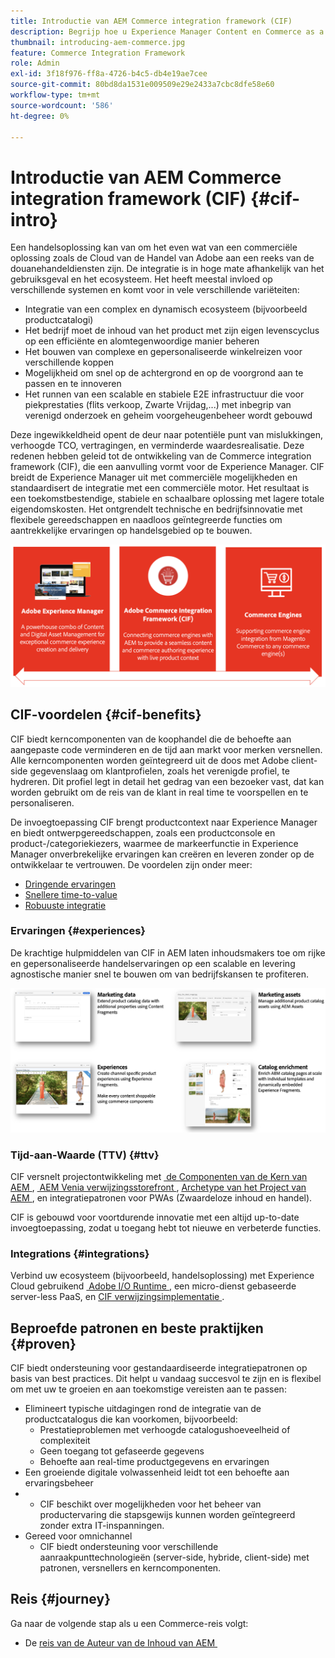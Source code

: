 ```yaml
---
title: Introductie van AEM Commerce integration framework (CIF)
description: Begrijp hoe u Experience Manager Content en Commerce as a Cloud Service met CIF kunt gebruiken en beheren.
thumbnail: introducing-aem-commerce.jpg
feature: Commerce Integration Framework
role: Admin
exl-id: 3f18f976-ff8a-4726-b4c5-db4e19ae7cee
source-git-commit: 80bd8da1531e009509e29e2433a7cbc8dfe58e60
workflow-type: tm+mt
source-wordcount: '586'
ht-degree: 0%

---
```



# Introductie van AEM Commerce integration framework (CIF) {#cif-intro}

Een handelsoplossing kan van om het even wat van een commerciële oplossing zoals de Cloud van de Handel van Adobe aan een reeks van de douanehandeldiensten zijn. De integratie is in hoge mate afhankelijk van het gebruiksgeval en het ecosysteem. Het heeft meestal invloed op verschillende systemen en komt voor in vele verschillende variëteiten:

* Integratie van een complex en dynamisch ecosysteem (bijvoorbeeld productcatalogi)
* Het bedrijf moet de inhoud van het product met zijn eigen levenscyclus op een efficiënte en alomtegenwoordige manier beheren
* Het bouwen van complexe en gepersonaliseerde winkelreizen voor verschillende koppen
* Mogelijkheid om snel op de achtergrond en op de voorgrond aan te passen en te innoveren
* Het runnen van een scalable en stabiele E2E infrastructuur die voor piekprestaties (flits verkoop, Zwarte Vrijdag,...) met inbegrip van verenigd onderzoek en geheim voorgeheugenbeheer wordt gebouwd

Deze ingewikkeldheid opent de deur naar potentiële punt van mislukkingen, verhoogde TCO, vertragingen, en verminderde waardesrealisatie. Deze redenen hebben geleid tot de ontwikkeling van de Commerce integration framework (CIF), die een aanvulling vormt voor de Experience Manager. CIF breidt de Experience Manager uit met commerciële mogelijkheden en standaardisert de integratie met een commerciële motor. Het resultaat is een toekomstbestendige, stabiele en schaalbare oplossing met lagere totale eigendomskosten. Het ontgrendelt technische en bedrijfsinnovatie met flexibele gereedschappen en naadloos geïntegreerde functies om aantrekkelijke ervaringen op handelsgebied op te bouwen.

![&#x200B; Elementen van CIF &#x200B;](./assets/CIF/CIF_Overview.png)

## CIF-voordelen {#cif-benefits}

CIF biedt kerncomponenten van de koophandel die de behoefte aan aangepaste code verminderen en de tijd aan markt voor merken versnellen. Alle kerncomponenten worden geïntegreerd uit de doos met Adobe client-side gegevenslaag om klantprofielen, zoals het verenigde profiel, te hydreren. Dit profiel legt in detail het gedrag van een bezoeker vast, dat kan worden gebruikt om de reis van de klant in real time te voorspellen en te personaliseren.

De invoegtoepassing CIF brengt productcontext naar Experience Manager en biedt ontwerpgereedschappen, zoals een productconsole en product-/categoriekiezers, waarmee de markeerfunctie in Experience Manager onverbrekelijke ervaringen kan creëren en leveren zonder op de ontwikkelaar te vertrouwen. De voordelen zijn onder meer:

* [Dringende ervaringen](#experiences)
* [Snellere time-to-value](#ttv)
* [Robuuste integratie](#integrations)

### Ervaringen {#experiences}

De krachtige hulpmiddelen van CIF in AEM laten inhoudsmakers toe om rijke en gepersonaliseerde handelservaringen op een scalable en levering agnostische manier snel te bouwen om van bedrijfskansen te profiteren.

![&#x200B; Elementen van CIF &#x200B;](./assets/CIF/CIF_Product_Experience_Management.png)

### Tijd-aan-Waarde (TTV) {#ttv}

CIF versnelt projectontwikkeling met [&#x200B; de Componenten van de Kern van AEM &#x200B;](https://www.aemcomponents.dev/), [&#x200B; AEM Venia verwijzingsstorefront &#x200B;](https://github.com/adobe/aem-cif-guides-venia), [&#x200B; Archetype van het Project van AEM &#x200B;](https://experienceleague.adobe.com/docs/experience-manager-core-components/using/developing/archetype/overview.html?lang=nl-NL), en integratiepatronen voor PWAs (Zwaardeloze inhoud en handel).

CIF is gebouwd voor voortdurende innovatie met een altijd up-to-date invoegtoepassing, zodat u toegang hebt tot nieuwe en verbeterde functies.

### Integrations {#integrations}

Verbind uw ecosysteem (bijvoorbeeld, handelsoplossing) met Experience Cloud gebruikend [&#x200B; Adobe I/O Runtime &#x200B;](https://www.adobe.io/apis/experienceplatform/runtime.html), een micro-dienst gebaseerde server-less PaaS, en [&#x200B; CIF verwijzingsimplementatie &#x200B;](https://github.com/adobe/commerce-cif-graphql-integration-reference).

## Beproefde patronen en beste praktijken {#proven}

CIF biedt ondersteuning voor gestandaardiseerde integratiepatronen op basis van best practices. Dit helpt u vandaag succesvol te zijn en is flexibel om met uw te groeien en aan toekomstige vereisten aan te passen:

* Elimineert typische uitdagingen rond de integratie van de productcatalogus die kan voorkomen, bijvoorbeeld:
   * Prestatieproblemen met verhoogde catalogushoeveelheid of complexiteit
   * Geen toegang tot gefaseerde gegevens
   * Behoefte aan real-time productgegevens en ervaringen
* Een groeiende digitale volwassenheid leidt tot een behoefte aan ervaringsbeheer
* &#x200B;
   * CIF beschikt over mogelijkheden voor het beheer van productervaring die stapsgewijs kunnen worden geïntegreerd zonder extra IT-inspanningen.
* Gereed voor omnichannel
   * CIF biedt ondersteuning voor verschillende aanraakpunttechnologieën (server-side, hybride, client-side) met patronen, versnellers en kerncomponenten.

## Reis {#journey}

Ga naar de volgende stap als u een Commerce-reis volgt:

* De [&#x200B; reis van de Auteur van de Inhoud van AEM &#x200B;](/help/commerce-cloud/cif-storefront/commerce-journeys/aem-commerce-content-author/getting-started.md)
